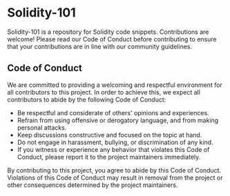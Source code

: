 # Solidity-101

Solidity-101 is a repository for Solidity code snippets. Contributions are welcome! Please read our Code of Conduct before contributing to ensure that your contributions are in line with our community guidelines.

## Code of Conduct

We are committed to providing a welcoming and respectful environment for all contributors to this project. In order to achieve this, we expect all contributors to abide by the following Code of Conduct:

- Be respectful and considerate of others' opinions and experiences.
- Refrain from using offensive or derogatory language, and from making personal attacks.
- Keep discussions constructive and focused on the topic at hand.
- Do not engage in harassment, bullying, or discrimination of any kind.
- If you witness or experience any behavior that violates this Code of Conduct, please report it to the project maintainers immediately.

By contributing to this project, you agree to abide by this Code of Conduct. Violations of this Code of Conduct may result in removal from the project or other consequences determined by the project maintainers.
